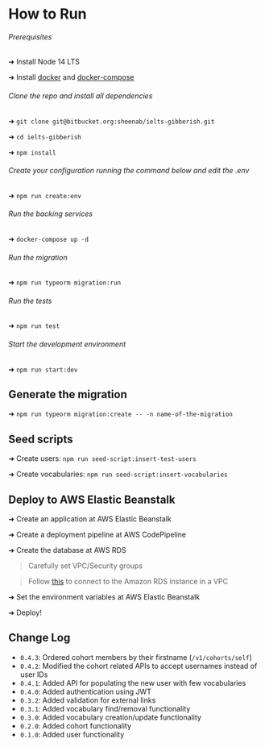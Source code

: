 # How to Run

###### Prerequisites

➜ Install Node 14 LTS

➜ Install [docker](https://docs.docker.com/get-docker/) and [docker-compose](https://docs.docker.com/compose/install/)

###### Clone the repo and install all dependencies

➜ `git clone git@bitbucket.org:sheenab/ielts-gibberish.git`

➜ `cd ielts-gibberish`

➜ `npm install`

###### Create your configuration running the command below and edit the .env

➜ `npm run create:env`

###### Run the backing services

➜ `docker-compose up -d`

###### Run the migration

➜ `npm run typeorm migration:run`

###### Run the tests

➜ `npm run test`

###### Start the development environment

➜ `npm run start:dev`

## Generate the migration

➜ `npm run typeorm migration:create -- -n name-of-the-migration`

## Seed scripts

➜ Create users: `npm run seed-script:insert-test-users`

➜ Create vocabularies: `npm run seed-script:insert-vocabularies`

## Deploy to AWS Elastic Beanstalk

➜ Create an application at AWS Elastic Beanstalk

➜ Create a deployment pipeline at AWS CodePipeline

➜ Create the database at AWS RDS

> Carefully set VPC/Security groups

> Follow [this](https://docs.aws.amazon.com/elasticbeanstalk/latest/dg/rds-external-defaultvpc.html) to connect to the Amazon RDS instance in a VPC

➜ Set the environment variables at AWS Elastic Beanstalk

➜ Deploy!

## Change Log

-   `0.4.3`: Ordered cohort members by their firstname (`/v1/cohorts/self`)
-   `0.4.2`: Modified the cohort related APIs to accept usernames instead of user IDs
-   `0.4.1`: Added API for populating the new user with few vocabularies
-   `0.4.0`: Added authentication using JWT
-   `0.3.2`: Added validation for external links
-   `0.3.1`: Added vocabulary find/removal functionality
-   `0.3.0`: Added vocabulary creation/update functionality
-   `0.2.0`: Added cohort functionality
-   `0.1.0`: Added user functionality
